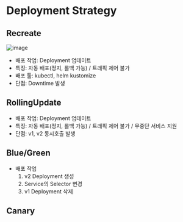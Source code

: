 # Deployment Strategy


## Recreate
![image](https://github.com/user-attachments/assets/18b5df4e-f3e6-428f-872e-7540ed940356)

- 배포 작업: Deployment 업데이트 
- 특징: 자동 배포(정지, 롤백 가능) / 트래픽 제어 불가
- 배포 툴: kubectl, helm kustomize
- 단점: Downtime 발생


## RollingUpdate
- 배포 작업: Deployment 업데이트
- 특징: 자동 배포(정지, 롤백 가능) / 트래픽 제어 불가 / 무중단 서비스 지원
- 단점: v1, v2 동시호출 발생

## Blue/Green
- 배포 작업
  1) v2 Deployment 생성
  2) Service의 Selector 변경
  3) v1 Deployment 삭제
 
## Canary

